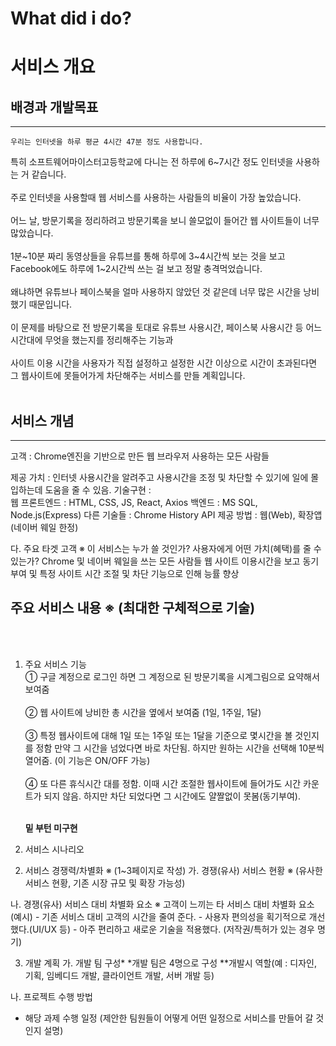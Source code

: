 # What did i do?




#  서비스 개요 
##  배경과 개발목표
---

    우리는 인터넷을 하루 평균 4시간 47분 정도 사용합니다.
특히 소프트웨어마이스터고등학교에 다니는 전 하루에 6~7시간 정도 인터넷을 사용하는 거 같습니다.
<br><br>
주로 인터넷을 사용할때 웹 서비스를 사용하는 사람들의 비율이 가장 높았습니다.<br><br>
어느 날, 방문기록을 정리하려고 방문기록을 보니 쓸모없이 들어간 웹 사이트들이 너무 많았습니다. <br><br>
1분~10분 짜리 동영상들을 유튜브를 통해 하루에 3~4시간씩 보는 것을 보고 Facebook에도 하루에 1~2시간씩 쓰는 걸 보고 정말 충격먹었습니다.<br><br> 왜냐하면 유튜브나 페이스북을 얼마 사용하지 않았던 것 같은데 너무 많은 시간을 낭비했기 때문입니다. <br><br>
이 문제를 바탕으로 전 
 방문기록을 토대로 유튜브 사용시간, 페이스북 사용시간 등
   어느 시간대에 무엇을 했는지를 정리해주는 기능과 <br><br>
   사이트 이용 시간을 사용자가 직접 설정하고 설정한 시간 이상으로 시간이 초과된다면 그 웹사이트에 못들어가게 차단해주는 서비스를 만들 계획입니다.
   <br><br>




##  서비스 개념
---
고객 : Chrome엔진을 기반으로 만든 웹 브라우저 사용하는 모든 사람들

제공 가치 : 인터넷 사용시간을 알려주고 사용시간을 조정 및 차단할 수 있기에 일에 몰입하는데 도움을 줄 수 있음.
 기술구현 :  
	웹 프론트엔드 : HTML, CSS, JS, React, Axios
백엔드 : MS SQL, Node.js(Express)
다른 기술들 : Chrome History API
 제공 방법 : 웹(Web), 확장앱(네이버 웨일 한정)
 
다. 주요 타겟 고객
※ 이 서비스는 누가 쓸 것인가? 사용자에게 어떤 가치(혜택)를 줄 수 있는가?
Chrome 및 네이버 웨일을 쓰는 모든 사람들
 	웹 사이트 이용시간을 보고 동기부여 및 특정 사이트 시간 조절 및 차단 기능으로 인해 능률 향상
 

 
## 주요 서비스 내용 ※ (최대한 구체적으로 기술)
<br><br>
1) 주요 서비스 기능<br>
    ① 구글 계정으로 로그인 하면 그 계정으로 된 방문기록을 시계그림으로 요약해서 보여줌<br><br>
      ② 웹 사이트에 낭비한 총 시간을 옆에서 보여줌 (1일, 1주일, 1달)
      <br><br>
    ③ 특정 웹사이트에 대해 1일 또는 1주일 또는 1달을 기준으로 몇시간을 볼 것인지를 정함 만약 그 시간을 넘었다면 바로 차단됨. 하지만 원하는 시간을 선택해 
    10분씩 열어줌. (이 기능은 ON/OFF 가능)
    <br><br>
    ④ 또 다른 휴식시간 대를 정함. 이때 시간 조절한 웹사이트에 들어가도 시간 카운트가 되지 않음. 하지만 차단 되었다면 그 시간에도 얄짤없이 못봄(동기부여).
    <br><br>


    **밑 부턴 미구현**
2) 서비스 시나리오



2. 서비스 경쟁력/차별화 ※ (1~3페이지로 작성)
가. 경쟁(유사) 서비스 현황
※ (유사한 서비스 현황, 기존 시장 규모 및 확장 가능성)
 
나. 경쟁(유사) 서비스 대비 차별화 요소
※ 고객이 느끼는 타 서비스 대비 차별화 요소 (예시)
        - 기존 서비스 대비 고객의 시간을 줄여 준다.
        - 사용자 편의성을 획기적으로 개선 했다.(UI/UX 등)
        - 아주 편리하고 새로운 기술을 적용했다.
           (저작권/특허가 있는 경우 명기)
 
3. 개발 계획
가. 개발 팀 구성*
     *개발 팀은 4명으로 구성
     **개발시 역할(예 : 디자인, 기획, 임베디드 개발, 클라이언트 개발, 서버 개발 등)
 
나. 프로젝트 수행 방법
- 해당 과제 수행 일정
(제안한 팀원들이 어떻게 어떤 일정으로 서비스를 만들어 갈 것인지 설명)
